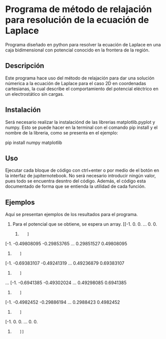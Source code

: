 # Programa de método de relajación para resolución de la ecuación de Laplace
Programa diseñado en python para resolver la ecuación de Laplace en una caja bidimensional con potencial conocido en la frontera de la región.

## Descripción
Este programa hace uso del método de relajación para dar una solución númerica a la ecuación de Laplace para el caso 2D en coordenadas cartesianas, la cual describe el comportamiento del potencial eléctrico en un electrostático sin cargas. 

## Instalación
Será necesario realizar la instalaciónd de las librerias matplotlib.pyplot y numpy. Esto se puede hacer en la terminal con el comando pip install y el nombre de la libreria, como se presenta en el ejemplo:

pip install numpy matplotlib

## Uso
Ejecutar cada bloque de código con ctrl+enter o por medio de el botón en la interfaz de jupiternotebook. No será necesario introducir ningún valor, pues todo se encuentra desntro del código. Además, el código esta documentado de forma que se entienda la utilidad de cada función. 

## Ejemplos
Aquí se presentan ejemplos de los resultados para el programa. 

1. Para el potencial que se obtiene, se espera un array.
[[-1.          0.          0.         ...  0.          0.
   1.        ]
 [-1.         -0.49808095 -0.29853765 ...  0.29851527  0.49808095
   1.        ]
 [-1.         -0.69383107 -0.49241319 ...  0.49236879  0.69383107
   1.        ]
 ...
 [-1.         -0.6941385  -0.49302024 ...  0.49298085  0.6941385
   1.        ]
 [-1.         -0.4982452  -0.29886194 ...  0.2988423   0.4982452
   1.        ]
 [-1.          0.          0.         ...  0.          0.
   1.        ]]

